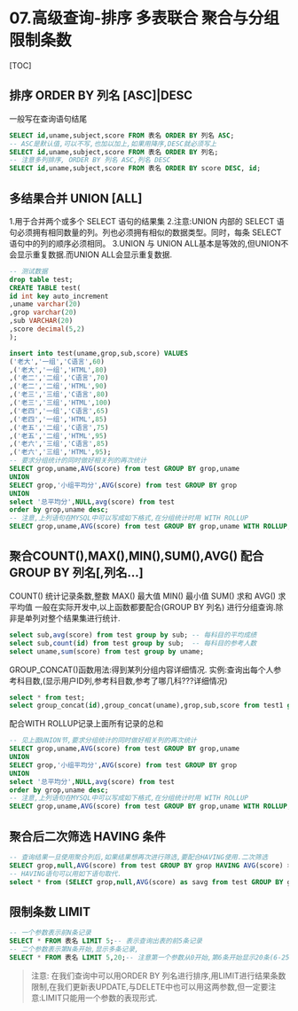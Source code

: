 # 07.高级查询-排序 多表联合 聚合与分组 限制条数
[TOC]

## 排序 ORDER BY 列名 [ASC]|DESC
一般写在查询语句结尾
```sql
SELECT id,uname,subject,score FROM 表名 ORDER BY 列名 ASC;
-- ASC是默认值,可以不写,也加以加上,如果用降序,DESC就必须写上
SELECT id,uname,subject,score FROM 表名 ORDER BY 列名;
-- 注意多列排序, ORDER BY 列名 ASC,列名 DESC
SELECT id,uname,subject,score FROM 表名 ORDER BY score DESC, id;
```

## 多结果合并 UNION [ALL]
1.用于合并两个或多个 SELECT 语句的结果集
2.注意:UNION 内部的 SELECT 语句必须拥有相同数量的列。列也必须拥有相似的数据类型。同时，每条 SELECT 语句中的列的顺序必须相同。
3.UNION 与 UNION ALL基本是等效的,但UNION不会显示重复数据.而UNION ALL会显示重复数据.
```sql
-- 测试数据
drop table test;
CREATE TABLE test(
id int key auto_increment
,uname varchar(20)
,grop varchar(20) 
,sub VARCHAR(20)
,score decimal(5,2)
);

insert into test(uname,grop,sub,score) VALUES
('老大','一组','C语言',60)
,('老大','一组','HTML',80)
,('老二','二组','C语言',70)
,('老二','二组','HTML',90)
,('老三','三组','C语言',80)
,('老三','三组','HTML',100)
,('老四','一组','C语言',65)
,('老四','一组','HTML',85)
,('老五','二组','C语言',75)
,('老五','二组','HTML',95)
,('老六','三组','C语言',85)
,('老六','三组','HTML',95);
-- 要求分组统计的同时做好相关列的再次统计
SELECT grop,uname,AVG(score) from test GROUP BY grop,uname
UNION
SELECT grop,'小组平均分',AVG(score) from test GROUP BY grop 
UNION
select '总平均分',NULL,avg(score) from test
order by grop,uname desc;
-- 注意,上列语句在MYSQL中可以写成如下格式,在分组统计时用 WITH ROLLUP
SELECT grop,uname,AVG(score) from test GROUP BY grop,uname WITH ROLLUP;
```

## 聚合COUNT(),MAX(),MIN(),SUM(),AVG() 配合 GROUP BY 列名[,列名...]
COUNT() 统计记录条数,整数
MAX() 最大值
MIN() 最小值
SUM() 求和
AVG() 求平均值
一般在实际开发中,以上函数都要配合(GROUP BY 列名) 进行分组查询.除非是单列对整个结果集进行统计.   
```sql
select sub,avg(score) from test group by sub; -- 每科目的平均成绩
select sub,count(id) from test group by sub;  -- 每科目的参考人数
select uname,sum(score) from test group by uname;
```
GROUP_CONCAT()函数用法:得到某列分组内容详细情况.
实例:查询出每个人参考科目数,(显示用户ID列,参考科目数,参考了哪几科???详细情况)
```sql
select * from test;
select group_concat(id),group_concat(uname),grop,sub,score from test1 group by grop;
```
配合WITH ROLLUP记录上面所有记录的总和
```sql
-- 见上面UNION节,要求分组统计的同时做好相关列的再次统计
SELECT grop,uname,AVG(score) from test GROUP BY grop,uname
UNION
SELECT grop,'小组平均分',AVG(score) from test GROUP BY grop 
UNION
select '总平均分',NULL,avg(score) from test
order by grop,uname desc;
-- 注意,上列语句在MYSQL中可以写成如下格式,在分组统计时用 WITH ROLLUP
SELECT grop,uname,AVG(score) from test GROUP BY grop,uname WITH ROLLUP;
```


## 聚合后二次筛选 HAVING 条件
```sql
-- 查询结果一旦使用聚合列后,如果结果想再次进行筛选,要配合HAVING使用.二次筛选
SELECT grop,null,AVG(score) from test GROUP BY grop HAVING AVG(score) >= 80;
-- HAVING语句可以用如下语句取代.
select * from (SELECT grop,null,AVG(score) as savg from test GROUP BY grop) a where savg >= 80;
```

## 限制条数 LIMIT
```sql
-- 一个参数表示前N条记录
SELECT * FROM 表名 LIMIT 5;-- 表示查询出表的前5条记录
-- 二个参数表示第N条开始,显示多条记录,
SELECT * FROM 表名 LIMIT 5,20;-- 注意第一个参数从0开始,第6条开始显示20条(6-25条);

```
>注意: 在我们查询中可以用ORDER BY 列名进行排序,用LIMIT进行结果条数限制,在我们更新表UPDATE,与DELETE中也可以用这两参数,但一定要注意:LIMIT只能用一个参数的表现形式.



